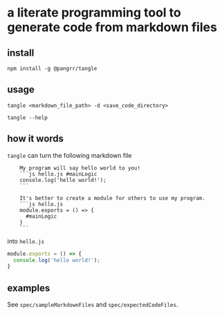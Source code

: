 # a literate programming tool to generate code from markdown files


## install
```
npm install -g @pangrr/tangle
```
## usage
```
tangle <markdown_file_path> -d <save_code_directory>
```
```
tangle --help
```
## how it words
`tangle` can turn the following markdown file

        My program will say hello world to you!
        ```js hello.js #mainLogic
        console.log('hello world!');
        ```

        It's better to create a module for others to use my program.
        ```js hello.js
        module.exports = () => {
          #mainLogic
        }
        ```

into `hello.js`
```js
module.exports = () => {
  console.log('hello world!');
}
```

## examples
See `spec/sampleMarkdownFiles` and `spec/expectedCodeFiles`.
